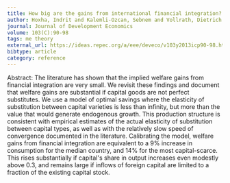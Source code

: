 ```yaml
---
title: How big are the gains from international financial integration?
author: Hoxha, Indrit and Kalemli-Ozcan, Sebnem and Vollrath, Dietrich
journal: Journal of Development Economics
volume: 103(C):90-98
tags: me theory
external_url: https://ideas.repec.org/a/eee/deveco/v103y2013icp90-98.html
bibtype: article
category: reference
---
```

Abstract: The literature has shown that the implied welfare gains from financial integration are very small. We revisit these findings and document that welfare gains are substantial if capital goods are not perfect substitutes. We use a model of optimal savings where the elasticity of substitution between capital varieties is less than infinity, but more than the value that would generate endogenous growth. This production structure is consistent with empirical estimates of the actual elasticity of substitution between capital types, as well as with the relatively slow speed of convergence documented in the literature. Calibrating the model, welfare gains from financial integration are equivalent to a 9\% increase in consumption for the median country, and 14\% for the most capital-scarce. This rises substantially if capital's share in output increases even modestly above 0.3, and remains large if inflows of foreign capital are limited to a fraction of the existing capital stock.

